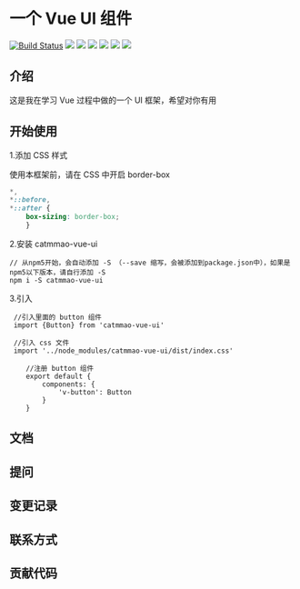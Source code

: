 # 一个 Vue UI 组件
[![Build Status](https://travis-ci.org/CaTmmao/vue-ui.svg?branch=master)](https://travis-ci.org/CaTmmao/vue-ui)
<img src="https://img.shields.io/github/license/catmmao/vue-ui.svg">
<img src="https://img.shields.io/bundlephobia/min/catmmao-test-aaaaa.svg">
<img src="https://img.shields.io/github/issues/catmmao/vue-ui.svg">
<img src="https://img.shields.io/github/issues-closed/catmmao/vue-ui.svg">
<img src="https://img.shields.io/npm/v/catmmao-test-aaaaa.svg">
<img src="https://img.shields.io/github/last-commit/catmmao/vue-ui.svg">

## 介绍
这是我在学习 Vue 过程中做的一个 UI 框架，希望对你有用

## 开始使用
1.添加 CSS 样式

使用本框架前，请在 CSS 中开启 border-box

```css
*,
*::before,
*::after {
    box-sizing: border-box;
    }
```

2.安装 catmmao-vue-ui
```
// 从npm5开始，会自动添加 -S （--save 缩写，会被添加到package.json中），如果是npm5以下版本，请自行添加 -S
npm i -S catmmao-vue-ui
```

3.引入
```vue
 //引入里面的 button 组件
 import {Button} from 'catmmao-vue-ui'
 
 //引入 css 文件
 import '../node_modules/catmmao-vue-ui/dist/index.css'

    //注册 button 组件
    export default {
        components: {
            'v-button': Button
        }
    }
```
## 文档

## 提问

## 变更记录

## 联系方式

## 贡献代码